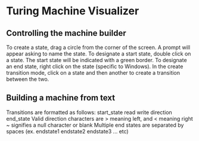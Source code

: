 # Turing Machine Visualizer
## Controlling the machine builder
To create a state, drag a circle from the corner of the screen. A prompt will appear asking to name the state.
To designate a start state, double click on a state. The start state will be indicated with a green border. To designate an end state, right click on the state (specific to Windows).
In the create transition mode, click on a state and then another to create a transition between the two.

## Building a machine from text
Transitions are formatted as follows: start_state read write direction end_state
Valid direction characters are > meaning left, and < meaning right
~ signifies a null character or blank
Multiple end states are separated by spaces (ex. endstate1 endstate2 endstate3 ... etc)
